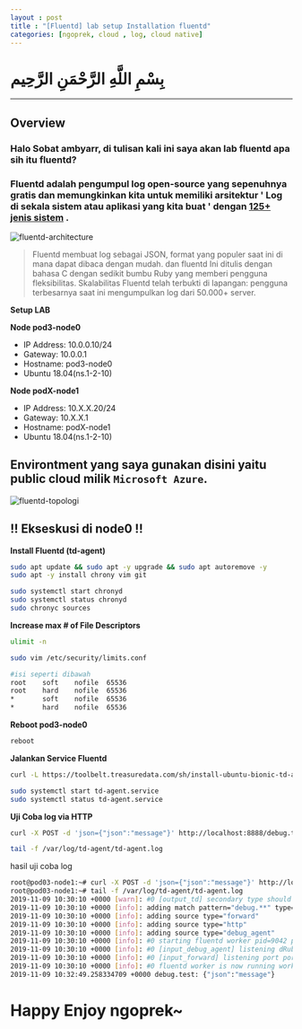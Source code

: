 ```yaml
---
layout : post
title : "[Fluentd] lab setup Installation fluentd"
categories: [ngoprek, cloud , log, cloud native]
---
```

# بِسْمِ اللَّهِ الرَّحْمَنِ الرَّحِيم
---
## Overview

### Halo Sobat ambyarr, di tulisan kali ini saya akan lab fluentd apa sih itu fluentd?

### Fluentd adalah pengumpul log open-source yang sepenuhnya gratis dan memungkinkan kita untuk memiliki arsitektur ' Log di sekala sistem atau aplikasi yang kita buat ' dengan [125+ jenis sistem](https://www.fluentd.org/plugins) .

![fluentd-architecture](https://blobscdn.gitbook.com/v0/b/gitbook-28427.appspot.com/o/assets%2F-LR7OsqPORtP86IQxs6E%2F-LWNPJuIG9Ym5ELlFCti%2F-LWNPOPNQ1l9hvoJ2FIp%2Ffluentd-architecture.png?generation=1547671545415964&alt=media)

> Fluentd membuat log sebagai JSON, format yang populer saat ini di mana dapat dibaca dengan mudah. dan fluentd Ini ditulis dengan bahasa C dengan sedikit bumbu Ruby yang memberi pengguna fleksibilitas. Skalabilitas Fluentd telah terbukti di lapangan: pengguna terbesarnya saat ini mengumpulkan log dari 50.000+ server.



**Setup LAB**

**Node pod3-node0** 
* IP Address: 10.0.0.10/24 
* Gateway: 10.0.0.1
* Hostname: pod3-node0
* Ubuntu 18.04(ns.1-2-10)

**Node podX-node1** 
* IP Address: 10.X.X.20/24
* Gateway: 10.X.X.1
* Hostname: podX-node1
* Ubuntu 18.04(ns.1-2-10)

## Environtment yang saya gunakan disini yaitu public cloud milik `Microsoft Azure`.


![fluentd-topologi](https://raw.githubusercontent.com/ammarun11/ammarun11.github.io/master/static/img/_posts/3-fl-adm-A.png)

## !! Ekseskusi di node0 !! ##

**Install Fluentd (td-agent)**
```BASH
sudo apt update && sudo apt -y upgrade && sudo apt autoremove -y
sudo apt -y install chrony vim git

sudo systemctl start chronyd
sudo systemctl status chronyd
sudo chronyc sources
```

**Increase max # of File Descriptors**
```BASH
ulimit -n
```
```BASH
sudo vim /etc/security/limits.conf

#isi seperti dibawah
root    soft    nofile  65536
root    hard    nofile  65536
*       soft    nofile  65536
*       hard    nofile  65536
```

**Reboot pod3-node0**
```BASH
reboot
```

**Jalankan Service Fluentd**
```BASH
curl -L https://toolbelt.treasuredata.com/sh/install-ubuntu-bionic-td-agent3.sh | sh

sudo systemctl start td-agent.service
sudo systemctl status td-agent.service
```

**Uji Coba log via HTTP**
```BASH
curl -X POST -d 'json={"json":"message"}' http://localhost:8888/debug.test

tail -f /var/log/td-agent/td-agent.log
```

hasil uji coba log 
```BASH
root@pod03-node1:~# curl -X POST -d 'json={"json":"message"}' http://localhost:8888/debug.test
root@pod03-node1:~# tail -f /var/log/td-agent/td-agent.log
2019-11-09 10:30:10 +0000 [warn]: #0 [output_td] secondary type should be same with primary one primary="Fluent::Plugin::TreasureDataLogOutput" secondary="Fluent::Plugin::FileOutput"
2019-11-09 10:30:10 +0000 [info]: adding match pattern="debug.**" type="stdout"
2019-11-09 10:30:10 +0000 [info]: adding source type="forward"
2019-11-09 10:30:10 +0000 [info]: adding source type="http"
2019-11-09 10:30:10 +0000 [info]: adding source type="debug_agent"
2019-11-09 10:30:10 +0000 [info]: #0 starting fluentd worker pid=9042 ppid=9033 worker=0
2019-11-09 10:30:10 +0000 [info]: #0 [input_debug_agent] listening dRuby uri="druby://127.0.0.1:24230" object="Fluent::Engine" worker=0
2019-11-09 10:30:10 +0000 [info]: #0 [input_forward] listening port port=24224 bind="0.0.0.0"
2019-11-09 10:30:10 +0000 [info]: #0 fluentd worker is now running worker=0
2019-11-09 10:32:49.258334709 +0000 debug.test: {"json":"message"}
```


# Happy Enjoy ngoprek~
